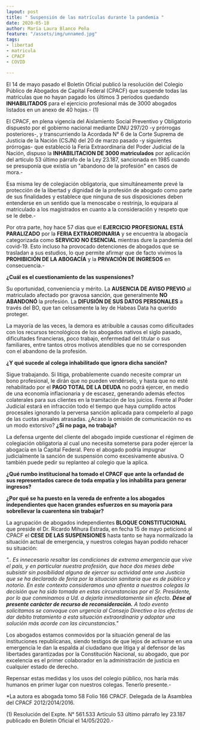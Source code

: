 ```yaml
---
layout: post
title: " Suspensión de las matrículas durante la pandemia "
date: 2020-05-18
author: María Laura Blanco Peña
feature: "/assets/img/unnamed.jpg"
tags:
- libertad
- matricula
- CPACF
- COVID

---
```

El 14 de mayo pasado el Boletín Oficial publicó la resolución del Colegio Público de Abogados de Capital Federal (CPACF) que suspende todas las matrículas que no hayan pagado los últimos 3 períodos quedando **INHABILITADOS** para el ejercicio profesional más de 3000 abogados listados en un anexo de 40 hojas.- (1)

El CPACF, en plena vigencia del Aislamiento Social Preventivo y Obligatorio dispuesto por el gobierno nacional mediante DNU 297/20 -y prórrogas posteriores-, y transcurriendo la Acordada N° 6 de la Corte Suprema de Justicia de la Nación (CSJN) del 20 de marzo pasado -y siguientes prórrogas- que estableció la Feria Extraordinaria del Poder Judicial de la Nación, dispuso la **INHABILITACION DE 3000 matriculados** por aplicación del artículo 53 último párrafo de la Ley 23.187, sancionada en 1985 cuando se presuponía que existía un "abandono de la profesión" en casos de mora.-

Esa misma ley de colegiación obligatoria, que simultáneamente prevé la protección de la libertad y dignidad de la profesión de abogado como parte de sus finalidades y establece que ninguna de sus disposiciones deben entenderse en un sentido que la menoscabe o restrinja, lo equipara al matriculado a los magistrados en cuanto a la consideración y respeto que se le debe.-

Por otra parte, hoy hace 57 días que el **EJERCICIO PROFESIONAL ESTÁ PARALIZADO** por la **FERIA EXTRAORDINARIA** y se encuentra la abogacía categorizada como **SERVICIO NO ESENCIAL** mientras dure la pandemia del covid-19. Esto incluso ha provocado detenciones de abogados que se trasladan a sus estudios, lo que permite afirmar que de facto vivimos la **PROHIBICIÓN DE LA ABOGACÍA** y la **PRIVACIÓN DE INGRESOS** en consecuencia.-

**¿Cuál es el cuestionamiento de las suspensiones?**

Su oportunidad, conveniencia y mérito. La **AUSENCIA DE AVISO PREVIO** al matriculado afectado por gravosa sanción, que generalmente **NO ABANDONÓ** la profesión. La **DIFUSIÓN DE SUS DATOS PERSONALES** a través del BO, que tan celosamente la ley de Habeas Data ha querido proteger.

La mayoría de las veces, la demora es atribuible a causas como dificultades con los recursos tecnológicos de los abogados nativos el siglo pasado, dificultades financieras, poco trabajo, enfermedad del titular o sus familiares, entre tantos otros motivos atendibles que no se corresponden con el abandono de la profesión.

**¿Y qué sucede al colega inhabilitado que ignora dicha sanción?**

Sigue trabajando. Si litiga, probablemente cuando necesite comprar un bono profesional, le dirán que no pueden vendérselo, y hasta que no esté rehabilitado por el **PAGO TOTAL DE LA DEUDA** no podrá ejercer, en medio de una economía inflacionaria y de escasez, generando además efectos colaterales para sus clientes en la tramitación de los juicios. Frente al Poder Judicial estará en infracción todo el tiempo que haya cumplido actos procesales ignorando la perversa sanción aplicada para compelerlo al pago de las cuotas anuales atrasadas. ¿Acaso la omisión de comunicación no es un modo extorsivo? **¿Si no paga, no trabaja?**

La defensa urgente del cliente del abogado impide cuestionar el régimen de colegiación obligatoria al cual uno necesita someterse para poder ejercer la abogacía en la Capital Federal. Pero el abogado podría impugnar judicialmente la sanción de suspensión como excesivamente abusiva. O también puede pedir su replanteo al colegio que la aplica.

**¿Qué rumbo institucional ha tomado el CPACF que ante la orfandad de sus representados carece de toda empatía y los inhabilita para generar ingresos?**

**¿Por qué se ha puesto en la vereda de enfrente a los abogados independientes que hacen grandes esfuerzos en su mayoría para sobrellevar la cuarentena sin trabajar?**

La agrupación de abogados independientes **BLOQUE CONSTITUCIONAL** que preside el Dr. Ricardo Mihura Estrada, en fecha 15 de mayo peticionó al CPACF el **CESE DE LAS SUSPENSIONES** hasta tanto se haya normalizado la situación actual de emergencia, y nuestros colegas hayan podido rehacer su situación:

_".. Es innecesario resaltar las condiciones de extrema emergencia que vive el país, y en particular nuestra profesión, que hace dos meses debe subsistir sin posibilidad alguna de ejercer su actividad ante una Justicia que se ha declarado de feria por la situación sanitaria que es de público y notorio. En este contexto consideramos una afrenta a nuestros colegas la decisión que ha sido tomada en estas circunstancias por el Sr. Presidente, por lo que conminamos a Ud. a dejarla inmediatamente sin efecto. **Dése al presente carácter de recurso de reconsideración.** A todo evento solicitamos se convoque con urgencia al Consejo Directivo a los efectos de dar debito tratamiento a esta situación extraordinaria y adoptar una solución más acorde con las circunstancias."_

Los abogados estamos conmovidos por la situación general de las instituciones republicanas, siendo testigos de que lejos de activarse en una emergencia le dan la espalda al ciudadano que litiga y al defensor de las libertades garantizadas por la Constitución Nacional, su abogado, que por excelencia es el primer colaborador en la administración de justicia en cualquier estado de derecho.

Repensar estas medidas y los usos del colegio público, nos haría más humanos en primer lugar con nuestros colegas. Tenerlo presente.-

\*La autora es abogada tomo 58 Folio 166 CPACF. Delegada de la Asamblea del CPACF 2012/2014/2016.

(1) Resolución del Expte. N° 561.533 Artículo 53 último párrafo ley 23.187 publicado en Boletín Oficial el 14/05/2020.-